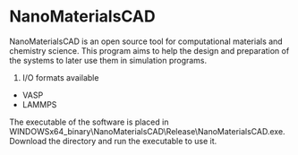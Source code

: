 # NanoMaterialsCAD

NanoMaterialsCAD is an open source tool for computational materials and chemistry science. This program aims to help the design and preparation of the systems to later use them in simulation programs. 

1. I/O formats available
* VASP 
* LAMMPS

The executable of the software is placed in WINDOWSx64_binary\NanoMaterialsCAD\Release\NanoMaterialsCAD.exe. Download the directory and run the executable to use it. 

